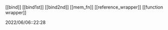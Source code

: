 # 
[[bind]]
[[bind1st]]
[[bind2nd]]
[[mem_fn]]
[[reference_wrapper]]
[[function wrapper]]

2022/06/06::22:28
